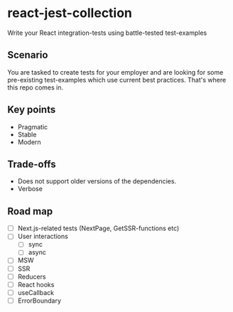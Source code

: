 # react-jest-collection

Write your React integration-tests using battle-tested test-examples

## Scenario

You are tasked to create tests for your employer and are looking for some
pre-existing test-examples which use current best practices. That's where this
repo comes in.

## Key points

- Pragmatic
- Stable
- Modern

## Trade-offs

- Does not support older versions of the dependencies.
- Verbose

## Road map

- [ ] Next.js-related tests (NextPage, GetSSR-functions etc)
- [ ] User interactions
  - [ ] sync
  - [ ] async
- [ ] MSW
- [ ] SSR
- [ ] Reducers
- [ ] React hooks
- [ ] useCallback
- [ ] ErrorBoundary
